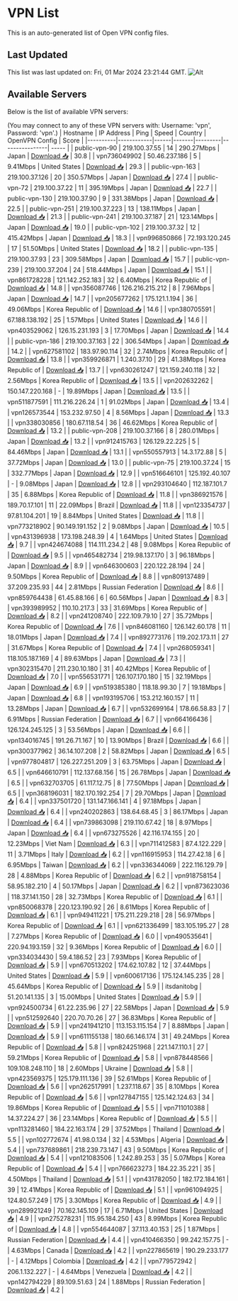 # VPN List

This is an auto-generated list of Open VPN config files.

## Last Updated

This list was last updated on: Fri, 01 Mar 2024 23:21:44 GMT.
![Alt](https://repobeats.axiom.co/api/embed/186b98318ef1479477931607c1ad7d823f12451f.svg "Repobeats analytics image")

## Available Servers

Below is the list of available VPN servers:

(You may connect to any of these VPN servers with: Username: 'vpn', Password: 'vpn'.)
| Hostname | IP Address | Ping | Speed | Country | OpenVPN Config | Score |
|----------|------------|------|-------|---------|----------------| ----- |
| public-vpn-90 | 219.100.37.55 | 14 | 290.27Mbps | Japan | [Download 📥](./configs/server_0_JP.ovpn) | 30.8 |
| vpn736049902 | 50.46.237.186 | 5 | 9.41Mbps | United States | [Download 📥](./configs/server_1_US.ovpn) | 29.3 |
| public-vpn-163 | 219.100.37.126 | 20 | 350.57Mbps | Japan | [Download 📥](./configs/server_2_JP.ovpn) | 27.4 |
| public-vpn-72 | 219.100.37.22 | 11 | 395.19Mbps | Japan | [Download 📥](./configs/server_3_JP.ovpn) | 22.7 |
| public-vpn-130 | 219.100.37.90 | 9 | 331.38Mbps | Japan | [Download 📥](./configs/server_4_JP.ovpn) | 22.5 |
| public-vpn-251 | 219.100.37.223 | 13 | 138.11Mbps | Japan | [Download 📥](./configs/server_5_JP.ovpn) | 21.3 |
| public-vpn-241 | 219.100.37.187 | 21 | 123.14Mbps | Japan | [Download 📥](./configs/server_6_JP.ovpn) | 19.0 |
| public-vpn-102 | 219.100.37.32 | 12 | 415.42Mbps | Japan | [Download 📥](./configs/server_7_JP.ovpn) | 18.3 |
| vpn996850866 | 72.193.120.245 | 17 | 51.50Mbps | United States | [Download 📥](./configs/server_8_US.ovpn) | 18.2 |
| public-vpn-135 | 219.100.37.93 | 23 | 309.58Mbps | Japan | [Download 📥](./configs/server_9_JP.ovpn) | 15.7 |
| public-vpn-239 | 219.100.37.204 | 24 | 518.44Mbps | Japan | [Download 📥](./configs/server_10_JP.ovpn) | 15.1 |
| vpn861728228 | 121.142.252.183 | 32 | 6.40Mbps | Korea Republic of | [Download 📥](./configs/server_11_KR.ovpn) | 14.8 |
| vpn356087746 | 126.216.215.212 | 8 | 7.96Mbps | Japan | [Download 📥](./configs/server_12_JP.ovpn) | 14.7 |
| vpn205677262 | 175.121.1.194 | 36 | 49.06Mbps | Korea Republic of | [Download 📥](./configs/server_13_KR.ovpn) | 14.6 |
| vpn380705591 | 67.188.138.192 | 25 | 1.57Mbps | United States | [Download 📥](./configs/server_14_US.ovpn) | 14.6 |
| vpn403529062 | 126.15.231.193 | 3 | 17.70Mbps | Japan | [Download 📥](./configs/server_15_JP.ovpn) | 14.4 |
| public-vpn-186 | 219.100.37.163 | 22 | 306.54Mbps | Japan | [Download 📥](./configs/server_16_JP.ovpn) | 14.2 |
| vpn627581102 | 183.97.90.114 | 32 | 2.74Mbps | Korea Republic of | [Download 📥](./configs/server_17_KR.ovpn) | 13.8 |
| vpn359926871 | 1.240.37.10 | 29 | 41.38Mbps | Korea Republic of | [Download 📥](./configs/server_18_KR.ovpn) | 13.7 |
| vpn630261247 | 121.159.240.118 | 32 | 2.56Mbps | Korea Republic of | [Download 📥](./configs/server_19_KR.ovpn) | 13.5 |
| vpn202632262 | 150.147.220.168 | - | 19.89Mbps | Japan | [Download 📥](./configs/server_20_JP.ovpn) | 13.5 |
| vpn511877591 | 111.216.226.24 | 1 | 91.02Mbps | Japan | [Download 📥](./configs/server_21_JP.ovpn) | 13.4 |
| vpn126573544 | 153.232.97.50 | 4 | 8.56Mbps | Japan | [Download 📥](./configs/server_22_JP.ovpn) | 13.3 |
| vpn338030856 | 180.67.118.54 | 36 | 46.62Mbps | Korea Republic of | [Download 📥](./configs/server_23_KR.ovpn) | 13.2 |
| public-vpn-208 | 219.100.37.166 | 8 | 280.01Mbps | Japan | [Download 📥](./configs/server_24_JP.ovpn) | 13.2 |
| vpn912415763 | 126.129.22.225 | 5 | 84.46Mbps | Japan | [Download 📥](./configs/server_25_JP.ovpn) | 13.1 |
| vpn550557913 | 14.3.172.88 | 5 | 37.72Mbps | Japan | [Download 📥](./configs/server_26_JP.ovpn) | 13.0 |
| public-vpn-75 | 219.100.37.24 | 15 | 332.77Mbps | Japan | [Download 📥](./configs/server_27_JP.ovpn) | 12.9 |
| vpn516646101 | 125.192.40.107 | - | 9.08Mbps | Japan | [Download 📥](./configs/server_28_JP.ovpn) | 12.8 |
| vpn293104640 | 112.187.101.7 | 35 | 6.88Mbps | Korea Republic of | [Download 📥](./configs/server_29_KR.ovpn) | 11.8 |
| vpn386921576 | 189.70.17.101 | 11 | 22.09Mbps | Brazil | [Download 📥](./configs/server_30_BR.ovpn) | 11.8 |
| vpn123354737 | 97.81.104.201 | 19 | 8.84Mbps | United States | [Download 📥](./configs/server_31_US.ovpn) | 11.8 |
| vpn773218902 | 90.149.191.152 | 2 | 9.08Mbps | Japan | [Download 📥](./configs/server_32_JP.ovpn) | 10.5 |
| vpn431396938 | 173.198.248.39 | 4 | 1.64Mbps | United States | [Download 📥](./configs/server_33_US.ovpn) | 9.7 |
| vpn424674088 | 114.111.234.2 | 48 | 9.08Mbps | Korea Republic of | [Download 📥](./configs/server_34_KR.ovpn) | 9.5 |
| vpn465482734 | 219.98.137.170 | 3 | 96.18Mbps | Japan | [Download 📥](./configs/server_35_JP.ovpn) | 8.9 |
| vpn646300603 | 220.122.28.194 | 24 | 9.50Mbps | Korea Republic of | [Download 📥](./configs/server_36_KR.ovpn) | 8.8 |
| vpn809137489 | 37.209.235.93 | 44 | 2.81Mbps | Russian Federation | [Download 📥](./configs/server_37_RU.ovpn) | 8.6 |
| vpn859764438 | 61.45.88.166 | 6 | 60.56Mbps | Japan | [Download 📥](./configs/server_38_JP.ovpn) | 8.3 |
| vpn393989952 | 110.10.217.3 | 33 | 31.69Mbps | Korea Republic of | [Download 📥](./configs/server_39_KR.ovpn) | 8.2 |
| vpn241208740 | 222.109.79.10 | 27 | 35.72Mbps | Korea Republic of | [Download 📥](./configs/server_40_KR.ovpn) | 7.6 |
| vpn846081160 | 126.142.60.178 | 11 | 18.01Mbps | Japan | [Download 📥](./configs/server_41_JP.ovpn) | 7.4 |
| vpn892773176 | 119.202.173.11 | 27 | 31.67Mbps | Korea Republic of | [Download 📥](./configs/server_42_KR.ovpn) | 7.4 |
| vpn268059341 | 118.105.187.169 | 4 | 89.63Mbps | Japan | [Download 📥](./configs/server_43_JP.ovpn) | 7.3 |
| vpn302315470 | 211.230.10.180 | 31 | 40.42Mbps | Korea Republic of | [Download 📥](./configs/server_44_KR.ovpn) | 7.0 |
| vpn556531771 | 126.107.170.180 | 15 | 32.19Mbps | Japan | [Download 📥](./configs/server_45_JP.ovpn) | 6.9 |
| vpn519385380 | 118.18.99.30 | 7 | 19.18Mbps | Japan | [Download 📥](./configs/server_46_JP.ovpn) | 6.8 |
| vpn193195706 | 153.212.160.157 | 11 | 13.28Mbps | Japan | [Download 📥](./configs/server_47_JP.ovpn) | 6.7 |
| vpn532699164 | 178.66.58.83 | 7 | 6.91Mbps | Russian Federation | [Download 📥](./configs/server_48_RU.ovpn) | 6.7 |
| vpn664166436 | 126.124.245.125 | 3 | 53.56Mbps | Japan | [Download 📥](./configs/server_49_JP.ovpn) | 6.6 |
| vpn134016745 | 191.26.71.167 | 10 | 13.90Mbps | Brazil | [Download 📥](./configs/server_50_BR.ovpn) | 6.6 |
| vpn300377962 | 36.14.107.208 | 2 | 58.82Mbps | Japan | [Download 📥](./configs/server_51_JP.ovpn) | 6.5 |
| vpn977804817 | 126.227.251.209 | 3 | 63.75Mbps | Japan | [Download 📥](./configs/server_52_JP.ovpn) | 6.5 |
| vpn646610791 | 112.137.68.156 | 15 | 26.78Mbps | Japan | [Download 📥](./configs/server_53_JP.ovpn) | 6.5 |
| vpn632703705 | 61.117.12.75 | 8 | 77.50Mbps | Japan | [Download 📥](./configs/server_54_JP.ovpn) | 6.5 |
| vpn368196031 | 182.170.192.254 | 7 | 29.70Mbps | Japan | [Download 📥](./configs/server_55_JP.ovpn) | 6.4 |
| vpn337501720 | 131.147.166.141 | 4 | 97.18Mbps | Japan | [Download 📥](./configs/server_56_JP.ovpn) | 6.4 |
| vpn240202863 | 138.64.68.45 | 3 | 86.17Mbps | Japan | [Download 📥](./configs/server_57_JP.ovpn) | 6.4 |
| vpn739863098 | 219.110.67.42 | 18 | 8.97Mbps | Japan | [Download 📥](./configs/server_58_JP.ovpn) | 6.4 |
| vpn673275526 | 42.116.174.155 | 20 | 12.23Mbps | Viet Nam | [Download 📥](./configs/server_59_VN.ovpn) | 6.3 |
| vpn711412583 | 87.4.122.229 | 11 | 3.71Mbps | Italy | [Download 📥](./configs/server_60_IT.ovpn) | 6.2 |
| vpn116915953 | 114.27.42.18 | 6 | 6.95Mbps | Taiwan | [Download 📥](./configs/server_61_TW.ovpn) | 6.2 |
| vpn336344069 | 222.116.129.79 | 28 | 4.88Mbps | Korea Republic of | [Download 📥](./configs/server_62_KR.ovpn) | 6.2 |
| vpn918758154 | 58.95.182.210 | 4 | 50.17Mbps | Japan | [Download 📥](./configs/server_63_JP.ovpn) | 6.2 |
| vpn873623036 | 118.37.141.150 | 28 | 32.73Mbps | Korea Republic of | [Download 📥](./configs/server_64_KR.ovpn) | 6.1 |
| vpn850068378 | 220.123.190.92 | 26 | 8.61Mbps | Korea Republic of | [Download 📥](./configs/server_65_KR.ovpn) | 6.1 |
| vpn949411221 | 175.211.229.218 | 28 | 56.97Mbps | Korea Republic of | [Download 📥](./configs/server_66_KR.ovpn) | 6.1 |
| vpn621336499 | 183.105.195.27 | 28 | 7.27Mbps | Korea Republic of | [Download 📥](./configs/server_67_KR.ovpn) | 6.0 |
| vpn490535641 | 220.94.193.159 | 32 | 9.36Mbps | Korea Republic of | [Download 📥](./configs/server_68_KR.ovpn) | 6.0 |
| vpn334034430 | 59.4.186.52 | 23 | 7.93Mbps | Korea Republic of | [Download 📥](./configs/server_69_KR.ovpn) | 5.9 |
| vpn670513202 | 174.62.107.82 | 12 | 37.44Mbps | United States | [Download 📥](./configs/server_70_US.ovpn) | 5.9 |
| vpn600617136 | 175.124.145.235 | 28 | 45.64Mbps | Korea Republic of | [Download 📥](./configs/server_71_KR.ovpn) | 5.9 |
| itsdanitobg | 51.20.141.135 | 3 | 15.00Mbps | United States | [Download 📥](./configs/server_72_US.ovpn) | 5.9 |
| vpn924500734 | 61.22.235.96 | 27 | 22.58Mbps | Japan | [Download 📥](./configs/server_73_JP.ovpn) | 5.9 |
| vpn512592640 | 220.70.70.26 | 27 | 36.83Mbps | Korea Republic of | [Download 📥](./configs/server_74_KR.ovpn) | 5.9 |
| vpn241941210 | 113.153.115.154 | 7 | 8.88Mbps | Japan | [Download 📥](./configs/server_75_JP.ovpn) | 5.9 |
| vpn611155138 | 180.66.146.174 | 31 | 49.24Mbps | Korea Republic of | [Download 📥](./configs/server_76_KR.ovpn) | 5.8 |
| vpn824251968 | 221.147.110.1 | 27 | 59.21Mbps | Korea Republic of | [Download 📥](./configs/server_77_KR.ovpn) | 5.8 |
| vpn878448566 | 109.108.248.110 | 18 | 2.60Mbps | Ukraine | [Download 📥](./configs/server_78_UA.ovpn) | 5.8 |
| vpn423569375 | 125.179.111.136 | 39 | 52.61Mbps | Korea Republic of | [Download 📥](./configs/server_79_KR.ovpn) | 5.6 |
| vpn262517991 | 1.237.118.67 | 35 | 8.10Mbps | Korea Republic of | [Download 📥](./configs/server_80_KR.ovpn) | 5.6 |
| vpn127847155 | 125.142.124.63 | 34 | 19.86Mbps | Korea Republic of | [Download 📥](./configs/server_81_KR.ovpn) | 5.5 |
| vpn711010388 | 14.37.224.27 | 36 | 23.14Mbps | Korea Republic of | [Download 📥](./configs/server_82_KR.ovpn) | 5.5 |
| vpn113281460 | 184.22.163.174 | 29 | 37.52Mbps | Thailand | [Download 📥](./configs/server_83_TH.ovpn) | 5.5 |
| vpn102772674 | 41.98.0.134 | 32 | 4.53Mbps | Algeria | [Download 📥](./configs/server_84_DZ.ovpn) | 5.4 |
| vpn737689861 | 218.239.73.147 | 43 | 9.50Mbps | Korea Republic of | [Download 📥](./configs/server_85_KR.ovpn) | 5.4 |
| vpn121083506 | 1.242.89.253 | 35 | 5.07Mbps | Korea Republic of | [Download 📥](./configs/server_86_KR.ovpn) | 5.4 |
| vpn766623273 | 184.22.35.221 | 35 | 4.50Mbps | Thailand | [Download 📥](./configs/server_87_TH.ovpn) | 5.1 |
| vpn431782050 | 182.172.184.161 | 39 | 12.41Mbps | Korea Republic of | [Download 📥](./configs/server_88_KR.ovpn) | 5.1 |
| vpn961094925 | 124.80.57.249 | 175 | 3.30Mbps | Korea Republic of | [Download 📥](./configs/server_89_KR.ovpn) | 4.9 |
| vpn289921249 | 70.162.145.109 | 17 | 6.71Mbps | United States | [Download 📥](./configs/server_90_US.ovpn) | 4.9 |
| vpn275278231 | 115.95.184.250 | 43 | 8.99Mbps | Korea Republic of | [Download 📥](./configs/server_91_KR.ovpn) | 4.8 |
| vpn554644087 | 37.113.40.153 | 25 | 1.87Mbps | Russian Federation | [Download 📥](./configs/server_92_RU.ovpn) | 4.4 |
| vpn410466350 | 99.242.157.75 | - | 4.63Mbps | Canada | [Download 📥](./configs/server_93_CA.ovpn) | 4.2 |
| vpn227865619 | 190.29.233.177 | - | 4.12Mbps | Colombia | [Download 📥](./configs/server_94_CO.ovpn) | 4.2 |
| vpn779572942 | 206.1.132.227 | - | 4.64Mbps | Venezuela | [Download 📥](./configs/server_95_VE.ovpn) | 4.2 |
| vpn142794229 | 89.109.51.63 | 24 | 1.88Mbps | Russian Federation | [Download 📥](./configs/server_96_RU.ovpn) | 4.2 |
